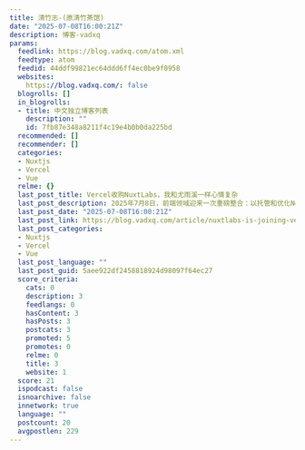 ```yaml
---
title: 清竹志-(原清竹茶馆)
date: "2025-07-08T16:00:21Z"
description: 博客-vadxq
params:
  feedlink: https://blog.vadxq.com/atom.xml
  feedtype: atom
  feedid: 44ddf99821ec64ddd6ff4ec0be9f0958
  websites:
    https://blog.vadxq.com/: false
  blogrolls: []
  in_blogrolls:
  - title: 中文独立博客列表
    description: ""
    id: 7fb87e348a8211f4c19e4b0b0da225bd
  recommended: []
  recommender: []
  categories:
  - Nuxtjs
  - Vercel
  - Vue
  relme: {}
  last_post_title: Vercel收购NuxtLabs，我和尤雨溪一样心情复杂
  last_post_description: 2025年7月8日，前端领域迎来一次重磅整合：以托管和优化Next.js闻名的Vercel公司，宣布收购Nuxt
  last_post_date: "2025-07-08T16:00:21Z"
  last_post_link: https://blog.vadxq.com/article/nuxtlabs-is-joining-vercel/
  last_post_categories:
  - Nuxtjs
  - Vercel
  - Vue
  last_post_language: ""
  last_post_guid: 5aee922df2458818924d98097f64ec27
  score_criteria:
    cats: 0
    description: 3
    feedlangs: 0
    hasContent: 3
    hasPosts: 3
    postcats: 3
    promoted: 5
    promotes: 0
    relme: 0
    title: 3
    website: 1
  score: 21
  ispodcast: false
  isnoarchive: false
  innetwork: true
  language: ""
  postcount: 20
  avgpostlen: 229
---
```


